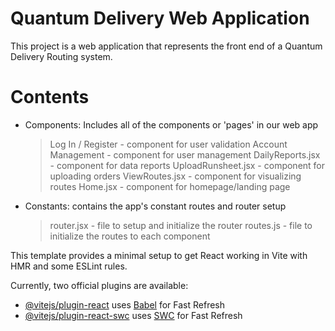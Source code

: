 # Quantum Delivery Web Application

This project is a web application that represents the front end of a Quantum Delivery Routing system.

# Contents
- Components: Includes all of the components or 'pages' in our web app
    > Log In / Register - component for user validation
    > Account Management - component for user management
    > DailyReports.jsx - component for data reports
    > UploadRunsheet.jsx - component for uploading orders
    > ViewRoutes.jsx - component for visualizing routes
    > Home.jsx - component for homepage/landing page

- Constants: contains the app's constant routes and router setup
    > router.jsx - file to setup and initialize the router
    > routes.js - file to initialize the routes to each component

    
This template provides a minimal setup to get React working in Vite with HMR and some ESLint rules.

Currently, two official plugins are available:

- [@vitejs/plugin-react](https://github.com/vitejs/vite-plugin-react/blob/main/packages/plugin-react/README.md) uses [Babel](https://babeljs.io/) for Fast Refresh
- [@vitejs/plugin-react-swc](https://github.com/vitejs/vite-plugin-react-swc) uses [SWC](https://swc.rs/) for Fast Refresh
